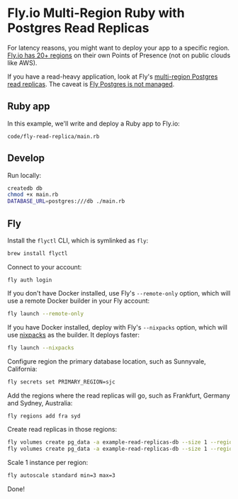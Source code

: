 # Fly.io Multi-Region Ruby with Postgres Read Replicas

For latency reasons,
you might want to deploy your app to a specific region.
[Fly.io has 20+ regions](https://fly.io/docs/reference/regions/)
on their own Points of Presence (not on public clouds like AWS).

If you have a read-heavy application, look at Fly's
[multi-region Postgres read replicas](https://fly.io/docs/getting-started/multi-region-databases/).
The caveat is
[Fly Postgres is not managed](https://fly.io/docs/rails/getting-started/migrate-from-heroku/#databases).

## Ruby app

In this example, we'll write and deploy a Ruby app to Fly.io:

```embed
code/fly-read-replica/main.rb
```

## Develop

Run locally:

```bash
createdb db
chmod +x main.rb
DATABASE_URL=postgres:///db ./main.rb
```

## Fly

Install the `flyctl` CLI, which is symlinked as `fly`:

```bash
brew install flyctl
```

Connect to your account:

```
fly auth login
```

If you don't have Docker installed,
use Fly's `--remote-only` option,
which will use a remote Docker builder in your Fly account:

```bash
fly launch --remote-only
```

If you have Docker installed,
deploy with Fly's `--nixpacks` option,
which will use [nixpacks](https://github.com/railwayapp/nixpacks) as the builder.
It deploys faster:

```bash
fly launch --nixpacks
```

Configure region the primary database location,
such as Sunnyvale, California:

```bash
fly secrets set PRIMARY_REGION=sjc
```

Add the regions where the read replicas will go,
such as Frankfurt, Germany and Sydney, Australia:

```bash
fly regions add fra syd
```

Create read replicas in those regions:

```bash
fly volumes create pg_data -a example-read-replicas-db --size 1 --region fra
fly volumes create pg_data -a example-read-replicas-db --size 1 --region syd
```

Scale 1 instance per region:

```bash
fly autoscale standard min=3 max=3
```

Done!
